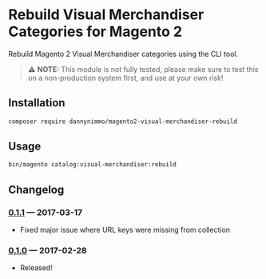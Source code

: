 # Rebuild Visual Merchandiser Categories for Magento 2

Rebuild Magento 2 Visual Merchandiser categories using the CLI tool.

> :warning: **NOTE:** This module is not fully tested, please make sure to test this on a non-production system first, and use at your own risk!

## Installation

```bash
composer require dannynimmo/magento2-visual-merchandiser-rebuild
```

## Usage

```bash
bin/magento catalog:visual-merchandiser:rebuild
```

## Changelog

### [0.1.1](https://github.com/dannynimmo/magento2-visual-merchandiser-rebuild/releases/tag/0.1.1) — 2017-03-17
* Fixed major issue where URL keys were missing from collection

### [0.1.0](https://github.com/dannynimmo/magento2-visual-merchandiser-rebuild/releases/tag/0.1.0) — 2017-02-28
* Released!

